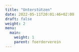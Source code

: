 ```yaml
---
title: "Unterstützen"
date: 2022-05-11T20:01:46+02:00
draft: false
weight: 2
menu:
  main:
    weight: 1
    parent: foerderverein
---
```


